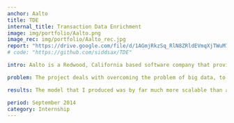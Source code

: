 ```yaml
---
anchor: Aalto
title: TDE
internal_title: Transaction Data Enrichment  
image: img/portfolio/Aalto.png
image_rec: img/portfolio/Aalto_rec.jpg
report: "https://drive.google.com/file/d/1AGmjRkzSq_RlN8ZRldEVmqXjTWuM7J0Z/view?usp=drive_open"
# code: "https://github.com/siddsax/TDE"

intro: Aalto is a Redwood, California based software company that provides account aggregation services. I interned at the Bangalore center in the Data Science team mentored by Dr. Om Deshmukh, Director Data Science in summers of 2017. I worked in the Transaction Data Enrichment (TDE) project which was the firm's most important project at that time. The project deals with finding inferences from data like employer ID, merchant names, transaction type, etc.

problem: The project deals with overcoming the problem of big data, to find a better representation of 60 Billion transactions so that they can be fed to another machine learning model for training technically called Instance Selection. I developed a special online clustering model that can be fed a large number of data points and it produces varied clusters on the basis of the semantics of the descriptions.

results: The model that I produced was by far much more scalable than any of the existing models with efficient memory and computation usage using spark framework and HDFS data system. It produced excellent clusters that had unique identity words. Further evaluations are going on to find the improvement in the generalization of other models due to it and the data compression factor.   

period: September 2014
category: Internship
---
```

